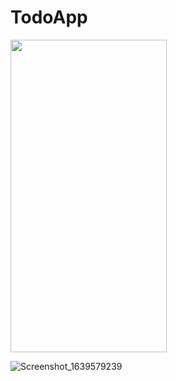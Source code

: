 # TodoApp

<img src="https://user-images.githubusercontent.com/80398950/146209419-d899ddce-273d-4baf-8c75-d1ad9de5c19a.png" width="250" height="500" />



![Screenshot_1639579239](https://user-images.githubusercontent.com/80398950/146209419-d899ddce-273d-4baf-8c75-d1ad9de5c19a.png)
